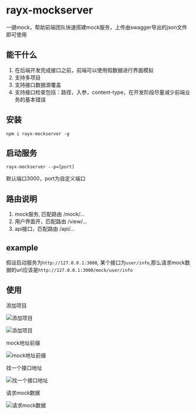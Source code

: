 # rayx-mockserver
一键mock，帮助前端团队快速搭建mock服务，上传由swagger导出的json文件即可使用

## 能干什么
1. 在后端开发完成接口之前，前端可以使用假数据进行界面模拟
2. 支持多项目
3. 支持接口数据源覆盖
4. 支持接口检查包括：路径，入参，content-type，在开发阶段尽量减少前端业务的基本错误

## 安装
```
npm i rayx-mockserver -g
```

## 启动服务
```
rayx-mockserver --p=[port]
```
默认端口3000，port为自定义端口

## 路由说明
1. mock服务, 匹配路由 /mock/...
2. 用户界面开，匹配路由 /view/...
3. api接口，匹配路由 /api/...

## example
假设启动服务为`http://127.0.0.1:3000`, 某个接口为`user/info`,那么请求mock数据的url应该是`http://127.0.0.1:3000/mock/user/info`

## 使用

添加项目

![添加项目](https://uploader.shimo.im/f/mcj1kAQuYBzWnAko.jpg!thumbnail)

![添加项目](https://uploader.shimo.im/f/JB8EdmfH2ivrShzr.jpg!thumbnail)

mock地址前缀

![mock地址前缀](https://uploader.shimo.im/f/3duzRx08VjWjygrg.jpg!thumbnail)

找一个接口地址

![找一个接口地址](https://uploader.shimo.im/f/oh6vens2sofzeNs9.jpg!thumbnail)

请求mock数据

![请求mock数据](https://uploader.shimo.im/f/vBSRb2BcIRxfe4HP.jpg!thumbnail)